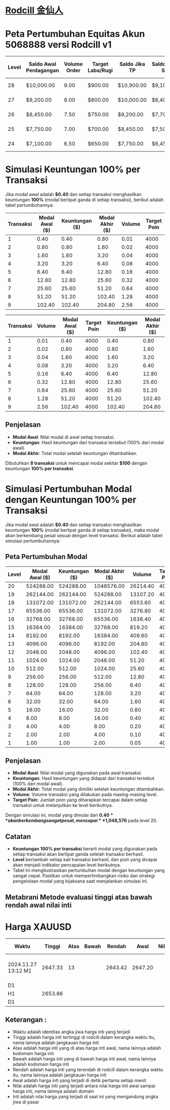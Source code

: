 <!-- Tautan CSS -->
<link rel="stylesheet" type="text/css" href="/style.css">

<!-- About Section // Tentang Bagian -->
<div class="w3-container" style="padding:0px 0px" id="atas"></div>
<div class="w3-container" style="padding:0px 0px" id="beranda"></div>

# [Rodcill 金仙人 ](https://rodcill.github.io)

# Peta Pertumbuhan Equitas Akun 5068888 versi Rodcill v1

| Level | Saldo Awal Perdagangan | Volume Order | Target Laba/Rugi | Saldo Jika TP | Saldo Jika SL | Perkiraan Poin (Trx) | Saldo Level Selanjutnya |
|-------|------------------------|--------------|------------------|---------------|---------------|----------------------|-------------------------|
| 28    | $10,000.00             | 9.00         | $900.00          | $10,900.00    | $9,100.00     | 200 poin 1 trx       | $10,900.00              |
| 27    | $9,200.00              | 8.00         | $800.00          | $10,000.00    | $8,400.00     | 10 poin 20 trx       | $10,000.00              |
| 26    | $8,450.00              | 7.50         | $750.00          | $9,200.00     | $7,700.00     | 15 poin 15 trx       | $9,200.00               |
| 25    | $7,750.00              | 7.00         | $700.00          | $8,450.00     | $7,500.00     | 120 poin 2 trx       | $8,450.00               |
| 24    | $7,100.00              | 6.50         | $650.00          | $7,750.00     | $6,450.00     | 20 poin 10 trx       | $7,750.00               |


# Simulasi Keuntungan 100% per Transaksi

Jika modal awal adalah **$0.40** dan setiap transaksi menghasilkan keuntungan **100%** (modal berlipat ganda di setiap transaksi), berikut adalah tabel pertumbuhannya:

| Transaksi | Modal Awal ($) | Keuntungan ($) | Modal Akhir ($) | Volume | Target Poin |
|-----------|----------------|----------------|-----------------|--------|-------------|
| 1         | 0.40           | 0.40           | 0.80            | 0.01   | 4000        |
| 2         | 0.80           | 0.80           | 1.60            | 0.02   | 4000        |
| 3         | 1.60           | 1.60           | 3.20            | 0.04   | 4000        |
| 4         | 3.20           | 3.20           | 6.40            | 0.08   | 4000        |
| 5         | 6.40           | 6.40           | 12.80           | 0.16   | 4000        |
| 6         | 12.80          | 12.80          | 25.60           | 0.32   | 4000        |
| 7         | 25.60          | 25.60          | 51.20           | 0.64   | 4000        |
| 8         | 51.20          | 51.20          | 102.40          | 1.28   | 4000        |
| 9         | 102.40         | 102.40         | 204.80          | 2.56   | 4000        |

| Transaksi | Volume | Modal Awal ($) | Target Poin | Keuntungan ($) | Modal Akhir ($) |
|-----------|--------|----------------|-------------|----------------|-----------------|
| 1         | 0.01   | 0.40           | 4000        | 0.40           | 0.80            |
| 2         | 0.02   | 0.80           | 4000        | 0.80           | 1.60            |
| 3         | 0.04   | 1.60           | 4000        | 1.60           | 3.20            |
| 4         | 0.08   | 3.20           | 4000        | 3.20           | 6.40            |
| 5         | 0.16   | 6.40           | 4000        | 6.40           | 12.80           |
| 6         | 0.32   | 12.80          | 4000        | 12.80          | 25.60           |
| 7         | 0.64   | 25.60          | 4000        | 25.60          | 51.20           |
| 8         | 1.28   | 51.20          | 4000        | 51.20          | 102.40          |
| 9         | 2.56   | 102.40         | 4000        | 102.40         | 204.80          |

## Penjelasan

- **Modal Awal**: Nilai modal di awal setiap transaksi.
- **Keuntungan**: Hasil keuntungan dari transaksi tersebut (100% dari modal awal).
- **Modal Akhir**: Total modal setelah keuntungan ditambahkan.

Dibutuhkan **8 transaksi** untuk mencapai modal sekitar **$100** dengan keuntungan **100% per transaksi**.

# Simulasi Pertumbuhan Modal dengan Keuntungan 100% per Transaksi

Jika modal awal adalah **$0.40** dan setiap transaksi menghasilkan keuntungan **100%** (modal berlipat ganda di setiap transaksi), maka modal akan berkembang pesat sesuai dengan level transaksi. Berikut adalah tabel simulasi pertumbuhannya:

## Peta Pertumbuhan Modal

| Level | Modal Awal ($) | Keuntungan ($) | Modal Akhir ($) | Volume | Target Poin |
|-------|----------------|----------------|-----------------|--------|-------------|
| 20    | 524288.00      | 524288.00      | 1048576.00      | 26214.40 | 4000        |
| 19    | 262144.00      | 262144.00      | 524288.00       | 13107.20 | 4000        |
| 18    | 131072.00      | 131072.00      | 262144.00       | 6553.60  | 4000        |
| 17    | 65536.00       | 65536.00       | 131072.00       | 3276.80  | 4000        |
| 16    | 32768.00       | 32768.00       | 65536.00        | 1638.40  | 4000        |
| 15    | 16384.00       | 16384.00       | 32768.00        | 819.20   | 4000        |
| 14    | 8192.00        | 8192.00        | 16384.00        | 409.60   | 4000        |
| 13    | 4096.00        | 4096.00        | 8192.00         | 204.80   | 4000        |
| 12    | 2048.00        | 2048.00        | 4096.00         | 102.40   | 4000        |
| 11    | 1024.00        | 1024.00        | 2048.00         | 51.20    | 4000        |
| 10    | 512.00         | 512.00         | 1024.00         | 25.60    | 4000        |
| 9     | 256.00         | 256.00         | 512.00          | 12.80    | 4000        |
| 8     | 128.00         | 128.00         | 256.00          | 6.40     | 4000        |
| 7     | 64.00          | 64.00          | 128.00          | 3.20     | 4000        |
| 6     | 32.00          | 32.00          | 64.00           | 1.60     | 4000        |
| 5     | 16.00          | 16.00          | 32.00           | 0.80     | 4000        |
| 4     | 8.00           | 8.00           | 16.00           | 0.40     | 4000        |
| 3     | 4.00           | 4.00           | 8.00            | 0.20     | 4000        |
| 2     | 2.00           | 2.00           | 4.00            | 0.10     | 4000        |
| 1     | 1.00           | 1.00           | 2.00            | 0.05     | 4000        |

## Penjelasan

- **Modal Awal**: Nilai modal yang digunakan pada awal transaksi.
- **Keuntungan**: Hasil keuntungan yang didapat dari transaksi tersebut (100% dari modal awal).
- **Modal Akhir**: Total modal yang dimiliki setelah keuntungan ditambahkan.
- **Volume**: Volume transaksi yang dilakukan pada masing-masing level.
- **Target Poin**: Jumlah poin yang diharapkan tercapai dalam setiap transaksi untuk melanjutkan ke level berikutnya.

Dengan simulasi ini, modal yang dimulai dari **$0.40** akan berkembang sangat pesat, mencapai **$1,048,576** pada level 20.

## Catatan
- **Keuntungan 100% per transaksi** berarti modal yang digunakan pada setiap transaksi akan berlipat ganda setelah transaksi berhasil.
- **Level** bertambah setiap kali transaksi berhasil, dan poin yang dicapai akan menjadi indikator pencapaian level berikutnya.
- Tabel ini mengilustrasikan pertumbuhan modal dengan keuntungan yang sangat cepat. Pastikan untuk mempertimbangkan risiko dan strategi pengelolaan modal yang bijaksana saat menjalankan simulasi ini.

## Metabrani Metode evaluasi tinggi atas bawah rendah awal nilai inti
# Harga XAUUSD

| Waktu                  |  Tinggi  |  Atas   | Bawah    | Rendah    | Awal      | Nilai    | Inti      | Jangkauan Poin | Keterangan pelengkap    |
|------------------------|----------|---------|----------|-----------|-----------|----------|-----------|----------------|-------------------------|
| 2024.11.27 13:12 M1    | 2647.33  | 13      |          | 2643.42   | 2647.20   |          | 2644.48   |                | Kaget, tiba-tiba 300 poin [gambar](https://www.mql5.com/en/charts/20331323/xauusd-m1-tickmill-ltd) |
| D1                     |          |         |          |           |           |          |           |                |
| H1                     | 2653.86  |         |          |           |           |          |           |                         |
| D1                     |          |         |          |           |           |          |           |                         |

## Keterangan :
- Waktu adalah identitas angka jiwa harga inti yang terjadi
- Tinggi adalah harga inti tertinggi di rodcill dalam kerangka waktu itu, nama lainnya adalah jangkauan harga inti
- Atas adalah harga inti yang di atas harga inti awal, nama lainnya adalah kodomain harga inti
- Bawah adalah harga inti yang di bawah harga inti awal, nama lainnya adalah kodomain harga inti
- Rendah adalah harga inti yang terendah di rodcill dalam kerangka waktu itu, nama lainnya adalah jangkauan harga inti
- Awal adalah harga inti yang terjadi di detik pertama setiap menit
- Nilai adalah harga inti yang terjadi antara nilai harga inti awal sampai harga inti, nama lainnya adalah domain
- Inti adalah nilai harga yang terjadi di saat ini yang mengandung angka jiwa di pasar
